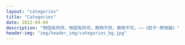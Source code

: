 ```yaml
---
layout: "categories"
title: "Categories"
date: 2022-04-04
description: "物固有所然，物固有所可。無物不然，無物不可。——《莊子·齊物論》"
header-img: "img/header_img/categories_bg.jpg"
---
```

